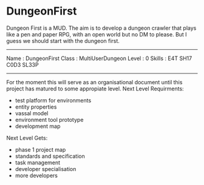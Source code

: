 # DungeonFirst
Dungeon First is a MUD. The aim is to develop a dungeon crawler that plays like a pen and paper RPG, with an open world but no DM to please. But I guess we should start with the dungeon first.

_______________________________
 Name    : DungeonFirst
 Class   : MultiUserDungeon
 Level   : 0
 Skills  : E4T SH17 C0D3 SL33P
 ______________________________

For the moment this will serve as an organisational document until this project has matured to some appropiate level.
Next Level Requirments:
 - test platform for environments
 - entity properties
 - vassal model
 - environment tool prototype
 - development map
 
Next Level Gets: 
 - phase 1 project map
 - standards and specification
 - task management
 - developer specialisation
 - more developers
